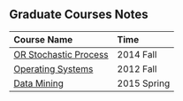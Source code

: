 ## Graduate Courses Notes

|Course Name|  Time |
|:-----------|:-----|
|[OR Stochastic Process](./file/stochatic-process.md)| 2014 Fall|
|[Operating Systems](./file/os.md)| 2012 Fall|
|[Data Mining](./file/dm.md)|2015 Spring|
